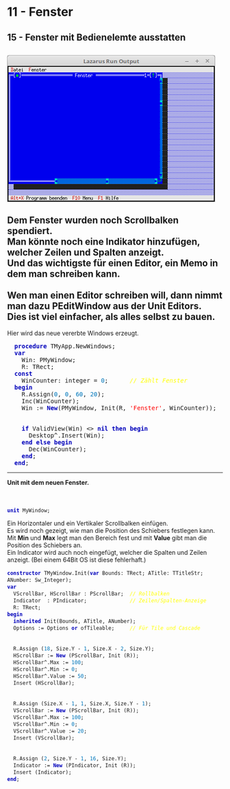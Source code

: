 # 11 - Fenster
## 15 - Fenster mit Bedienelemte ausstatten
<img src="image.png" alt="Selfhtml"><br><br>
Dem Fenster wurden noch Scrollbalken spendiert.<br>
Man könnte noch eine Indikator hinzufügen, welcher Zeilen und Spalten anzeigt.<br>
Und das wichtigste für einen Editor, ein Memo in dem man schreiben kann.<br>
<br>
Wen man einen Editor schreiben will, dann nimmt man dazu <b>PEditWindow</b> aus der Unit <b>Editors</b>.<br>
Dies ist viel einfacher, als alles selbst zu bauen.<br>
---
Hier wird das neue vererbte Windows erzeugt.<br>
<pre><code=pascal>  <b><font color="0000BB">procedure</font></b> TMyApp.NewWindows;
  <b><font color="0000BB">var</font></b>
    Win: PMyWindow;
    R: TRect;
  <b><font color="0000BB">const</font></b>
    WinCounter: integer = <font color="#0077BB">0</font>;      <i><font color="#FFFF00">// Zählt Fenster</font></i>
  <b><font color="0000BB">begin</font></b>
    R.Assign(<font color="#0077BB">0</font>, <font color="#0077BB">0</font>, <font color="#0077BB">60</font>, <font color="#0077BB">20</font>);
    Inc(WinCounter);
    Win := <b><font color="0000BB">New</font></b>(PMyWindow, Init(R, <font color="#FF0000">'Fenster'</font>, WinCounter));
<br>
    <b><font color="0000BB">if</font></b> ValidView(Win) <> <b><font color="0000BB">nil</font></b> <b><font color="0000BB">then</font></b> <b><font color="0000BB">begin</font></b>
      Desktop^.Insert(Win);
    <b><font color="0000BB">end</font></b> <b><font color="0000BB">else</font></b> <b><font color="0000BB">begin</font></b>
      Dec(WinCounter);
    <b><font color="0000BB">end</font></b>;
  <b><font color="0000BB">end</font></b>;</code></pre>
---
<b>Unit mit dem neuen Fenster.</b><br>
<br><br>
<pre><code><b><font color="0000BB">unit</font></b> MyWindow;
</code></pre>
Ein Horizontaler und ein Vertikaler Scrollbalken einfügen.<br>
Es wird noch gezeigt, wie man die Position des Schiebers festlegen kann.<br>
Mit <b>Min</b> und <b>Max</b> legt man den Bereich fest und mit <b>Value</b> gibt man die Position des Schiebers an.<br>
Ein Indicator wird auch noch eingefügt, welcher die Spalten und Zeilen anzeigt. (Bei einem 64Bit OS ist diese fehlerhaft.)<br>
<pre><code><b><font color="0000BB">constructor</font></b> TMyWindow.Init(<b><font color="0000BB">var</font></b> Bounds: TRect; ATitle: TTitleStr; ANumber: Sw_Integer);
<b><font color="0000BB">var</font></b>
  VScrollBar, HScrollBar : PScrollBar;  <i><font color="#FFFF00">// Rollbalken</font></i>
  Indicator  : PIndicator;              <i><font color="#FFFF00">// Zeilen/Spalten-Anzeige</font></i>
  R: TRect;
<b><font color="0000BB">begin</font></b>
  <b><font color="0000BB">inherited</font></b> Init(Bounds, ATitle, ANumber);
  Options := Options <b><font color="0000BB">or</font></b> ofTileable;     <i><font color="#FFFF00">// Für Tile und Cascade</font></i>
<br>
  R.Assign (<font color="#0077BB">18</font>, Size.Y - <font color="#0077BB">1</font>, Size.X - <font color="#0077BB">2</font>, Size.Y);
  HScrollBar := <b><font color="0000BB">New</font></b> (PScrollBar, Init (R));
  HScrollBar^.Max := <font color="#0077BB">100</font>;
  HScrollBar^.Min := <font color="#0077BB">0</font>;
  HScrollBar^.Value := <font color="#0077BB">50</font>;
  Insert (HScrollBar);
<br>
  R.Assign (Size.X - <font color="#0077BB">1</font>, <font color="#0077BB">1</font>, Size.X, Size.Y - <font color="#0077BB">1</font>);
  VScrollBar := <b><font color="0000BB">New</font></b> (PScrollBar, Init (R));
  VScrollBar^.Max := <font color="#0077BB">100</font>;
  VScrollBar^.Min := <font color="#0077BB">0</font>;
  VScrollBar^.Value := <font color="#0077BB">20</font>;
  Insert (VScrollBar);
<br>
  R.Assign (<font color="#0077BB">2</font>, Size.Y - <font color="#0077BB">1</font>, <font color="#0077BB">16</font>, Size.Y);
  Indicator := <b><font color="0000BB">New</font></b> (PIndicator, Init (R));
  Insert (Indicator);
<b><font color="0000BB">end</font></b>;
</code></pre>
<br>
